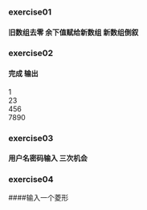 ### exercise01
####  旧数组去零 余下值赋给新数组 新数组倒叙

### exercise02
#### 完成 输出
1  
23  
456  
7890
### exercise03
#### 用户名密码输入 三次机会

### exercise04
####输入一个菱形